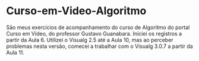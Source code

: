 # Curso-em-Video-Algoritmo
São meus exercícios de acompanhamento do curso de Algoritmo do portal Curso em Vídeo, do professor Gustavo Guanabara.
Iniciei os registros a partir da Aula 6. Utilizei o Visualg 2.5 até a Aula 10, mas ao perceber problemas nesta versão, comecei a trabalhar com o Visualg 3.0.7 a partir da Aula 11.
